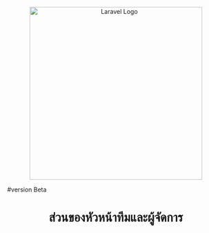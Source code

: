 <p align="center"><a href="https://laravel.com" target="_blank"><img src="https://raw.githubusercontent.com/laravel/art/master/logo-lockup/5%20SVG/2%20CMYK/1%20Full%20Color/laravel-logolockup-cmyk-red.svg" width="400" alt="Laravel Logo"></a></p>
#version Beta
<h1 align="center">ส่วนของหัวหน้าทีมและผู้จัดการ</h1>
